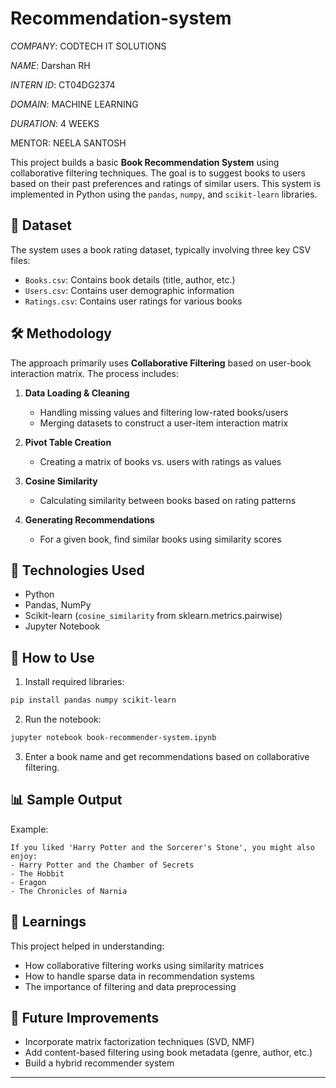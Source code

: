 # Recommendation-system


 *COMPANY*: CODTECH IT SOLUTIONS

 *NAME*: Darshan RH
 
 *INTERN ID*: CT04DG2374
 
 *DOMAIN*: MACHINE LEARNING
 
 *DURATION*: 4 WEEKS
 
 MENTOR: NEELA SANTOSH
 


 
This project builds a basic **Book Recommendation System** using collaborative filtering techniques. The goal is to suggest books to users based on their past preferences and ratings of similar users. This system is implemented in Python using the `pandas`, `numpy`, and `scikit-learn` libraries.

## 📘 Dataset

The system uses a book rating dataset, typically involving three key CSV files:
- `Books.csv`: Contains book details (title, author, etc.)
- `Users.csv`: Contains user demographic information
- `Ratings.csv`: Contains user ratings for various books

## 🛠️ Methodology

The approach primarily uses **Collaborative Filtering** based on user-book interaction matrix. The process includes:

1. **Data Loading & Cleaning**
   - Handling missing values and filtering low-rated books/users
   - Merging datasets to construct a user-item interaction matrix

2. **Pivot Table Creation**
   - Creating a matrix of books vs. users with ratings as values

3. **Cosine Similarity**
   - Calculating similarity between books based on rating patterns

4. **Generating Recommendations**
   - For a given book, find similar books using similarity scores

## 🔧 Technologies Used

- Python
- Pandas, NumPy
- Scikit-learn (`cosine_similarity` from sklearn.metrics.pairwise)
- Jupyter Notebook

## 🧪 How to Use

1. Install required libraries:
```bash
pip install pandas numpy scikit-learn
```

2. Run the notebook:
```bash
jupyter notebook book-recommender-system.ipynb
```

3. Enter a book name and get recommendations based on collaborative filtering.

## 📊 Sample Output

Example:
```
If you liked 'Harry Potter and the Sorcerer's Stone', you might also enjoy:
- Harry Potter and the Chamber of Secrets
- The Hobbit
- Eragon
- The Chronicles of Narnia
```

## 📌 Learnings

This project helped in understanding:
- How collaborative filtering works using similarity matrices
- How to handle sparse data in recommendation systems
- The importance of filtering and data preprocessing

## 🔮 Future Improvements

- Incorporate matrix factorization techniques (SVD, NMF)
- Add content-based filtering using book metadata (genre, author, etc.)
- Build a hybrid recommender system

---

